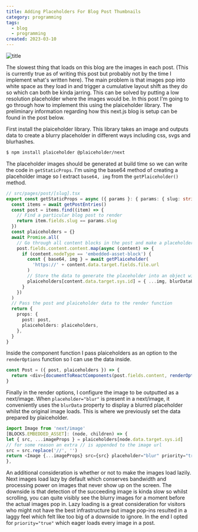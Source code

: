 ```yaml
---
title: Adding Placeholders For Blog Post Thumbnails
category: programming
tags:
  - blog
  - programming
created: 2023-03-10
---
```


![title](https://melon-sour-blog-images.s3.amazonaws.com/20230310-plaiceholder-title.jpeg)

The slowest thing that loads on this blog are the images in each post. (This is currently true as of writing this post but probably not by the time I implement what's written here). The main problem is that images pop into white space as they load in and trigger a cumulative layout shift as they do so which can both be kinda jarring. This can be solved by putting a low resolution placeholder where the images would be. In this post I'm going to go through how to implement this using the plaiceholder library. The preliminary information regarding how this next.js blog is setup can be found in the post below.

First install the plaiceholder library. This library takes an image and outputs data to create a blurry placeholder in different ways including css, svgs and blurhashes.

```bash
$ npm install plaiceholder @plaiceholder/next
```

The placeholder images should be generated at build time so we can write the code in `getStaticProps`. I'm using the base64 method of creating a placeholder image so I extract `base64, img` from the `getPlaiceholder()` method.

```typescript
// src/pages/post/[slug].tsx
export const getStaticProps = async ({ params }: { params: { slug: string } }) => {
  const items = await getPostEntries()
  const post = items.find((item) => {
    // Find a particular blog post to render
    return item.fields.slug == params.slug
  })
  const plaiceholders = {}
  await Promise.all(
    // Go through all content blocks in the post and make a placeholder if it's an image (embedded asset block)
    post.fields.content.content.map(async (content) => {
      if (content.nodeType == 'embedded-asset-block') {
        const { base64, img } = await getPlaiceholder(
          'https://' + content.data.target.fields.file.url
        )
        // Store the data to generate the placeholder into an object with a unique key to the retrieve later
        plaiceholders[content.data.target.sys.id] = { ...img, blurDataURL: base64 }
      }
    })
  )
  // Pass the post and plaiceholder data to the render function
  return {
    props: {
      post: post,
      plaiceholders: plaiceholders,
    },
  }
}
```

Inside the component function I pass plaiceholders as an option to the `renderOptions` function so I can use the data inside.

```typescript
const Post = ({ post, plaiceholders }) => {
  return <div>{documentToReactComponents(post.fields.content, renderOptions(plaiceholders))}</div>
}
```

Finally in the render options, I configure the image to be outputted as a next/image. When `placeholder="blur"` is present in a next/image, it conveniently uses the `blurData` property to display a blurred placeholder whilst the original image loads. This is where we previously set the data prepared by plaiceholder.

```typescript
import Image from 'next/image'
[BLOCKS.EMBEDDED_ASSET]: (node, children) => {
let { src, ...imageProps } = plaiceholders[node.data.target.sys.id]
// for some reason an extra // is appended to the image url
src = src.replace('//', '')
return <Image {...imageProps} src={src} placeholder="blur" priority="true" />
},
```

An additional consideration is whether or not to make the images load lazily. Next images load lazy by default which conserves bandwidth and processing power on images that never show up on the screen. The downside is that detection of the succeeding image is kinda slow so whilst scrolling, you can quite visibly see the blurry images for a moment before the actual images pop in. Lazy loading is a great consideration for visitors who might not have the best infrastructure but image pop-ins resulted in a laggy feel which felt like too big of a downside to ignore. In the end I opted for `priority="true"` which eager loads every image in a post.

